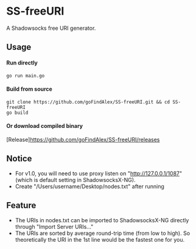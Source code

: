 # SS-freeURI
A Shadowsocks free URI generator.
## Usage
#### Run directly
```shell
go run main.go
```
#### Build from source
```shell
git clone https://github.com/goFindAlex/SS-freeURI.git && cd SS-freeURI
go build
```
#### Or download compiled binary
[Release]https://github.com/goFindAlex/SS-freeURI/releases
## Notice
- For v1.0, you will need to use proxy listen on "http://127.0.0.1/1087" (which is default setting in ShadowsocksX-NG).
- Create "/Users/username/Desktop/nodes.txt" after running 
## Feature
- The URIs in nodes.txt can be imported to ShadowsocksX-NG directly through "Import Server URIs..."
- The URIs are sorted by average round-trip time (from low to high). So theoretically the URI in the 1st line would be the fastest one for you.